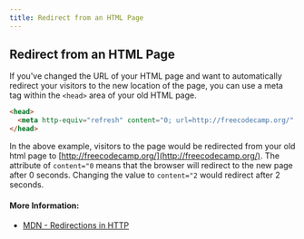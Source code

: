 ```yaml
---
title: Redirect from an HTML Page
---
```

## Redirect from an HTML Page


If you've changed the URL of your HTML page and want to automatically redirect your visitors to the new location of the page, you can use a meta tag within the `<head>` area of your old HTML page. 

``` html
<head>
  <meta http-equiv="refresh" content="0; url=http://freecodecamp.org/" />
</head>
```
In the above example, visitors to the page would be redirected from your old html page to [http://freecodecamp.org/](http://freecodecamp.org/). The attribute of `content="0` means that the browser will redirect to the new page after 0 seconds. Changing the value to `content="2` would redirect after 2 seconds.

#### More Information:
* [MDN - Redirections in HTTP](https://developer.mozilla.org/en-US/docs/Web/HTTP/Redirections)
